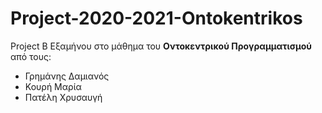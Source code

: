 # Project-2020-2021-Ontokentrikos

Project B Eξαμήνου στο μάθημα του **Oντοκεντρικού Προγραμματισμού** από τους:<br/>
* Γρημάνης Δαμιανός
* Κουρή Μαρία
* Πατέλη Χρυσαυγή<br/> 
